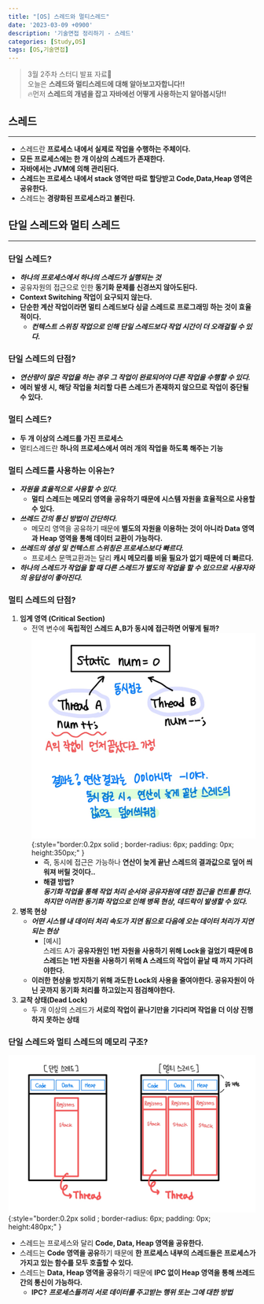 ```yaml
---
title: "[OS] 스레드와 멀티스레드"
date: '2023-03-09 +0900'
description: '기술면접 정리하기 - 스레드'
categories: [Study,OS]
tags: [OS,기술면접]
---
```


> 3월 2주차 스터디 발표 자료📖                                               
> 오늘은 **스레드와 멀티스레드에 대해 알아보고자합니다!!**      
> 🔥먼저 **스레드의 개념을 잡고 자바에선 어떻게 사용하는지 알아봅시당!!**                 

## **스레드**
---
- 스레드란 **프로세스 내에서 실제로 작업을 수행하는 주체이다.**
- **모든 프로세스에는 한 개 이상의 스레드가 존재한다.**
- **자바에서는 JVM에 의해 관리된다.**
- **스레드는 프로세스 내에서 stack 영역만 따로 할당받고 Code,Data,Heap 영역은 공유한다.**
- 스레드는 **경량화된 프로세스라고 불린다.**

## **단일 스레드와 멀티 스레드**
---
### **단일 스레드?**
- ***하나의 프로세스에서 하나의 스레드가 실행되는 것***
- 공유자원의 접근으로 인한 **동기화 문제를 신경쓰지 않아도된다.**
- **Context Switching 작업이 요구되지 않는다.**
- **단순한 계산 작업이라면 멀티 스레드보다 싱글 스레드로 프로그래밍 하는 것이 효율적이다.**
    - ***컨텍스트 스위칭 작업으로 인해 단일 스레드보다 작업 시간이 더 오래걸릴 수 있다.***

### **단일 스레드의 단점?**
- ***연산량이 많은 작업을 하는 경우 그 작업이 완료되어야 다른 작업을 수행할 수 있다.***
- **에러 발생 시, 해당 작업을 처리할 다른 스레드가 존재하지 않으므로 작업이 중단될 수 있다.**

### **멀티 스레드?**
- **두 개 이상의 스레드를 가진 프로세스**
- 멀티스레드란 **하나의 프로세스에서 여러 개의 작업을 하도록 해주는 기능**

### **멀티 스레드를 사용하는 이유는?**
- ***자원을 효율적으로 사용할 수 있다.***
    - **멀티 스레드는 메모리 영역을 공유하기 때문에 시스템 자원을 효율적으로 사용할 수 있다.**
- ***쓰레드 간의 통신 방법이 간단하다.***
    - 메모리 영역을 공유하기 때문에 **별도의 자원을 이용하는 것이 아니라 Data 영역과 Heap 영역을 통해 데이터 교환이 가능하다.**
- ***쓰레드의 생성 및 컨텍스트 스위칭은 프로세스보다 빠르다.***
    - 프로세스 문맥교환과는 달리 **캐시 메모리를 비울 필요가 없기 때문에 더 빠르다.**
- ***하나의 스레드가 작업을 할 때 다른 스레드가 별도의 작업을 할 수 있으므로 사용자와의 응답성이 좋아진다.***

### **멀티 스레드의 단점?**
1. **임계 영역 (Critical Section)**
    - 전역 변수에 **독립적인 스레드 A,B가 동시에 접근하면 어떻게 될까?**
    ![임계 영역 예시](/assets/img/critical.jpg){:style="border:0.2px solid ; border-radius: 6px; padding: 0px; height:350px;" }
        - 즉, 동시에 접근은 가능하나 **연산이 늦게 끝난 스레드의 결과값으로 덮어 씌워져 버릴 것이다..**
        - **해결 방법?**       
        ***동기화 작업을 통해 작업 처리 순서와 공유자원에 대한 접근을 컨트롤 한다. 하지만 이러한 동기화 작업으로 인해 병목 현상, 데드락이 발생할 수 있다.***
2. **병목 현상**
    - ***어떤 시스템 내 데이터 처리 속도가 지연 됨으로 다음에 오는 데이터 처리가 지연되는 현상***
        - [예시]        
        스레드 A가 **공유자원인 1번 자원을 사용하기 위해 Lock을 걸었기 때문에 B 스레드는 1번 자원을 사용하기 위해 A 스레드의 작업이 끝날 때 까지 기다려야한다.**
    - **이러한 현상을 방지하기 위해 과도한 Lock의 사용을 줄여야한다. 공유자원이 아닌 곳까지 동기화 처리를 하고있는지 점검해야한다.**
3. **교착 상태(Dead Lock)**
    - 두 개 이상의 스레드가 **서로의 작업이 끝나기만을 기다리며 작업을 더 이상 진행하지 못하는 상태**

### **단일 스레드와 멀티 스레드의 메모리 구조?**
![스레드 메모리 구조](/assets/img/multi.jpg){:style="border:0.2px solid ; border-radius: 6px; padding: 0px; height:480px;" }
- 스레드는 프로세스와 달리 **Code, Data, Heap 영역을 공유한다.**
- 스레드는 **Code 영역을 공유**하기 때문에 **한 프로세스 내부의 스레드들은 프로세스가 가지고 있는 함수를 모두 호출할 수 있다.**
- 스레드는 **Data, Heap 영역을 공유**하기 때문에 **IPC 없이 Heap 영역을 통해 쓰레드 간의 통신이 가능하다.**
    - **IPC?** ***프로세스들끼리 서로 데이터를 주고받는 행위 또는 그에 대한 방법***